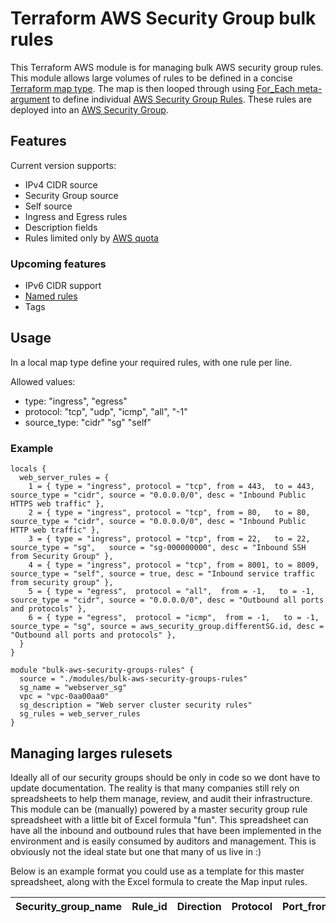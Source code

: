 # Terraform AWS Security Group bulk rules

This Terraform AWS module is for managing bulk AWS security group rules. This module allows large volumes of rules to be defined in a concise [Terraform map type](https://www.terraform.io/docs/language/expressions/types.html). The map is then looped through using [For_Each meta-argument](https://www.terraform.io/docs/language/meta-arguments/for_each.html) to define individual [AWS Security Group Rules](https://registry.terraform.io/providers/hashicorp/aws/latest/docs/resources/security_group_rule). These rules are deployed into an [AWS Security Group](https://registry.terraform.io/providers/hashicorp/aws/latest/docs/resources/security_group).

## Features

Current version supports:

- IPv4 CIDR source
- Security Group source
- Self source
- Ingress and Egress rules
- Description fields
- Rules limited only by [AWS quota](https://docs.aws.amazon.com/vpc/latest/userguide/amazon-vpc-limits.html#vpc-limits-security-groups)

### Upcoming features

- IPv6 CIDR support
- [Named rules](https://github.com/terraform-aws-modules/terraform-aws-security-group/blob/master/rules.tf)
- Tags

## Usage

In a local map type define your required rules, with one rule per line.

Allowed values:

- type: "ingress", "egress"
- protocol: "tcp", "udp", "icmp", "all", "-1"
- source_type: "cidr" "sg" "self"

### Example

```
locals {
  web_server_rules = {
    1 = { type = "ingress", protocol = "tcp", from = 443,  to = 443,  source_type = "cidr", source = "0.0.0.0/0", desc = "Inbound Public HTTPS web traffic" },
    2 = { type = "ingress", protocol = "tcp", from = 80,   to = 80,   source_type = "cidr", source = "0.0.0.0/0", desc = "Inbound Public HTTP web traffic" },
    3 = { type = "ingress", protocol = "tcp", from = 22,   to = 22,   source_type = "sg",   source = "sg-000000000", desc = "Inbound SSH from Security Group" },
    4 = { type = "ingress", protocol = "tcp", from = 8001, to = 8009, source_type = "self", source = true, desc = "Inbound service traffic from security group" },
    5 = { type = "egress",  protocol = "all",  from = -1,   to = -1,   source_type = "cidr", source = "0.0.0.0/0", desc = "Outbound all ports and protocols" },
    6 = { type = "egress",  protocol = "icmp",  from = -1,   to = -1,   source_type = "sg", source = aws_security_group.differentSG.id, desc = "Outbound all ports and protocols" },
  }
}

module "bulk-aws-security-groups-rules" {
  source = "./modules/bulk-aws-security-groups-rules"
  sg_name = "webserver_sg"
  vpc = "vpc-0aa00aa0"
  sg_description = "Web server cluster security rules"
  sg_rules = web_server_rules
}

```

## Managing larges rulesets

Ideally all of our security groups should be only in code so we dont have to update documentation. The reality is that many companies still rely on spreadsheets to help them manage, review, and audit their infrastructure. This module can be (manually) powered by a master security group rule spreadsheet with a little bit of Excel formula "fun". This spreadsheet can have all the inbound and outbound rules that have been implemented in the environment and is easily consumed by auditors and management. This is obviously not the ideal state but one that many of us live in :)

Below is an example format you could use as a template for this master spreadsheet, along with the Excel formula to create the Map input rules.

| Security_group_name | Rule_id | Direction | Protocol | Port_from | Port_to | Source_dest_type | Source_or_dest | Description | TF_map_input |
| ------------------- | ------- | --------- | -------- | --------- | ------- | ---------------- | -------------- | ----------- | ------------ |
